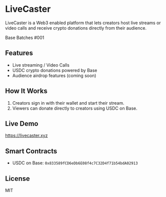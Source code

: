 # LiveCaster

LiveCaster is a Web3 enabled platform that lets creators host live streams or video calls and receive crypto donations directly from their audience.

Base Batches #001

## Features
- Live streaming / Video Calls
- USDC crypto donations powered by Base
- Audience airdrop features (coming soon)

## How It Works
1. Creators sign in with their wallet and start their stream.
2. Viewers can donate directly to creators using USDC on Base.

## Live Demo
https://livecaster.xyz

## Smart Contracts
- USDC on Base: `0x833589fCD6eDb6E08f4c7C32D4f71b54bdA02913`


## License
MIT
